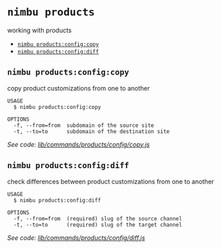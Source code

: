 `nimbu products`
================

working with products

* [`nimbu products:config:copy`](#nimbu-productsconfigcopy)
* [`nimbu products:config:diff`](#nimbu-productsconfigdiff)

## `nimbu products:config:copy`

copy product customizations from one to another

```
USAGE
  $ nimbu products:config:copy

OPTIONS
  -f, --from=from  subdomain of the source site
  -t, --to=to      subdomain of the destination site
```

_See code: [lib/commands/products/config/copy.js](https://github.com/zenjoy/nimbu-toolbelt/blob/v5.0.0-alpha.0/lib/commands/products/config/copy.js)_

## `nimbu products:config:diff`

check differences between product customizations from one to another

```
USAGE
  $ nimbu products:config:diff

OPTIONS
  -f, --from=from  (required) slug of the source channel
  -t, --to=to      (required) slug of the target channel
```

_See code: [lib/commands/products/config/diff.js](https://github.com/zenjoy/nimbu-toolbelt/blob/v5.0.0-alpha.0/lib/commands/products/config/diff.js)_
